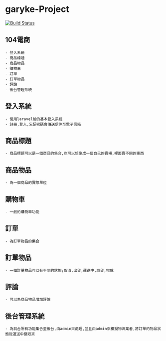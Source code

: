 # garyke-Project

[![Build Status](https://travis-ci.com/tptadpole/project.svg?branch=main)](https://travis-ci.com/tptadpole/project)

## 104電商

    - 登入系統
    - 商品標題
    - 商品物品
    - 購物車
    - 訂單
    - 訂單物品
    - 評論
    - 後台管理系統

## 登入系統

    - 使用laravel給的基本登入系統
    - 註冊,登入,忘記密碼會傳送信件至電子信箱

## 商品標題

    - 商品標題可以是一個商品的集合,也可以想像成一個自己的賣場,裡面賣不同的東西

## 商品物品

    - 為一個商品的實際單位

## 購物車

    - 一般的購物車功能

## 訂單

    - 為訂單物品的集合

## 訂單物品

    - 一個訂單物品可以有不同的狀態;取消,出貨,運送中,取貨,完成

## 評論

    - 可以為商品物品增加評論

## 後台管理系統

    - 為前台所有功能集合至後台,由admin來處理,並且由admin來模擬物流業者,將訂單的物品狀態從運送中變取貨